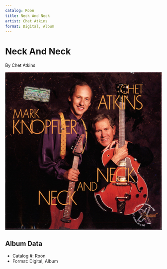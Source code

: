 ```yaml
---
catalog: Roon
title: Neck And Neck
artist: Chet Atkins
format: Digital, Album
---
```


# Neck And Neck

By Chet Atkins

![](../../assets/albumcovers/Chet_Atkins-Neck_And_Neck.png)

## Album Data

- Catalog #: Roon
- Format: Digital, Album

